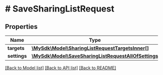# # SaveSharingListRequest

## Properties

Name | Type | Description | Notes
------------ | ------------- | ------------- | -------------
**targets** | [**\MySdk\Model\SharingListRequestTargetsInner[]**](SharingListRequestTargetsInner.md) |  |
**settings** | [**\MySdk\Model\SaveSharingListRequestAllOfSettings**](SaveSharingListRequestAllOfSettings.md) |  |

[[Back to Model list]](../../README.md#models) [[Back to API list]](../../README.md#endpoints) [[Back to README]](../../README.md)
